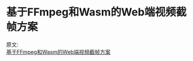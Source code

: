 # 基于FFmpeg和Wasm的Web端视频截帧方案

原文:  
[基于FFmpeg和Wasm的Web端视频截帧方案](https://mp.weixin.qq.com/s/D4WIAL13ytjoM6fgl4nUPA)
